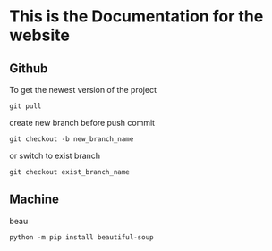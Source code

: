 # This is the Documentation for the website

## Github


To get the newest version of the project
```
git pull
```

create new branch before push commit
```
git checkout -b new_branch_name
```

or switch to exist branch
```
git checkout exist_branch_name
```

## Machine 
beau

```
python -m pip install beautiful-soup
```